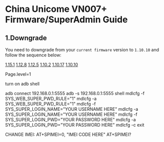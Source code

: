 # China Unicome VN007+ Firmware/SuperAdmin Guide

## 1.Downgrade

You need to downgrade from your `current firmware` version to `1.10.10` and follow the sequence below:

[1.15.1](https://github.com/jymarkb/China-Unicome-VN007-/blob/main/Firmware/X21G_1.15.1_IDU_1.10.4_update.bin)
[1.12.8](https://github.com/jymarkb/China-Unicome-VN007-/blob/main/Firmware/X21G_1.12.8_usr_UN2020C_20220309_1.8.11_update.bin)
[1.12.5](https://github.com/jymarkb/China-Unicome-VN007-/blob/main/Firmware/X21G_1.12.5_IDU_1810_UN2020C_20220222_VN007_1.15UP_update.bin)
[1.10.2](https://github.com/jymarkb/China-Unicome-VN007-/blob/main/Firmware/X21G_IDU_1.10.2_usr_210821_update.pac)
[1.10.17](https://github.com/jymarkb/China-Unicome-VN007-/blob/main/Firmware/X21G_1.10.17_185_usr_20211012_update.pac)
[1.10.10](https://github.com/jymarkb/China-Unicome-VN007-/blob/main/Firmware/X21G_1.10.10_usr_UN2020C_20210918_1.8.5_update.pac)

Page.level=1

turn on adb shell

adb connect 192.168.0.1:5555
adb -s 192.168.0.1:5555 shell
mdlcfg -f SYS_WEB_SUPER_PWD_RULE="1"
mdlcfg -a SYS_WEB_SUPER_PWD_RULE="1"
mdlcfg -f SYS_SUPER_LOGIN_NAME="YOUR USERNAME HERE"
mdlcfg -a SYS_SUPER_LOGIN_NAME="YOUR USERNAME HERE"
mdlcfg -f SYS_SUPER_LOGIN_PWD="YOUR PASSWORD HERE"
mdlcfg -a SYS_SUPER_LOGIN_PWD="YOUR PASSWORD HERE"
mdlcfg -c
exit

CHANGE IMEI:
AT+SPIMEI=0, "IMEI CODE HERE"
AT+SPIMEI?